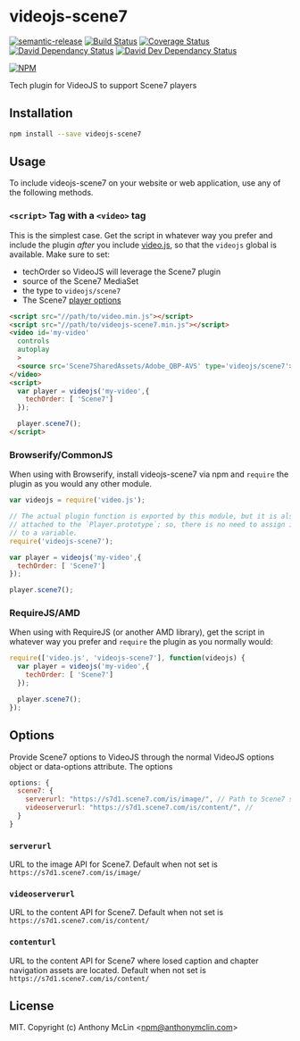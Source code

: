 # videojs-scene7

[![semantic-release](https://img.shields.io/badge/%20%20%F0%9F%93%A6%F0%9F%9A%80-semantic--release-e10079.svg)](https://github.com/semantic-release/semantic-release)
[![Build Status](https://github.com/amclin/videojs-scene7/actions/workflows/run-tests.yml/badge.svg)](https://github.com/amclin/videojs-scene7/actions/workflows/run-tests.yml)
[![Coverage Status][codecov-icon]][codecov-link]
[![David Dependancy Status](https://david-dm.org/amclin/videojs-scene7.svg)](https://david-dm.org/amclin/videojs-scene7)
[![David Dev Dependancy Status](https://david-dm.org/amclin/videojs-scene7/dev-status.svg)](https://david-dm.org/amclin/videojs-scene7?type=dev)

[![NPM][npm-icon]][npm-link]

Tech plugin for VideoJS to support Scene7 players
## Installation

```sh
npm install --save videojs-scene7
```

## Usage

To include videojs-scene7 on your website or web application, use any of the following methods.

### `<script>` Tag with a `<video>` tag

This is the simplest case. Get the script in whatever way you prefer and include the plugin _after_ you include [video.js][videojs], so that the `videojs` global is available. Make sure to set:
- techOrder so VideoJS will leverage the Scene7 plugin
- source of the Scene7 MediaSet
- the type to `videojs/scene7`
- The Scene7 [player options](#options)

```html
<script src="//path/to/video.min.js"></script>
<script src="//path/to/videojs-scene7.min.js"></script>
<video id='my-video'
  controls
  autoplay
  >
  <source src='Scene7SharedAssets/Adobe_QBP-AVS' type='videojs/scene7'>
</video>
<script>
  var player = videojs('my-video',{
    techOrder: [ 'Scene7']
  });

  player.scene7();
</script>
```

### Browserify/CommonJS

When using with Browserify, install videojs-scene7 via npm and `require` the plugin as you would any other module.

```js
var videojs = require('video.js');

// The actual plugin function is exported by this module, but it is also
// attached to the `Player.prototype`; so, there is no need to assign it
// to a variable.
require('videojs-scene7');

var player = videojs('my-video',{
  techOrder: [ 'Scene7']
});

player.scene7();
```

### RequireJS/AMD

When using with RequireJS (or another AMD library), get the script in whatever way you prefer and `require` the plugin as you normally would:

```js
require(['video.js', 'videojs-scene7'], function(videojs) {
  var player = videojs('my-video',{
    techOrder: [ 'Scene7']
  });

  player.scene7();
});
```

## Options
Provide Scene7 options to VideoJS through the normal VideoJS options object or data-options attribute. The options

```js
options: {
  scene7: {
    serverurl: "https://s7d1.scene7.com/is/image/", // Path to Scene7 server
    videoserverurl: "https://s7d1.scene7.com/is/content/", // 
  }
}
```

### `serverurl`

URL to the image API for Scene7. Default when not set is `https://s7d1.scene7.com/is/image/`

### `videoserverurl`

URL to the content API for Scene7. Default when not set is `https://s7d1.scene7.com/is/content/`

### `contenturl`

URL to the content API for Scene7 where losed caption and chapter navigation assets are located. Default when not set is `https://s7d1.scene7.com/is/content/`


## License

MIT. Copyright (c) Anthony McLin &lt;npm@anthonymclin.com&gt;


[videojs]: https://videojs.com/

[codecov-icon]: https://codecov.io/gh/amclin/videojs-scene7/branch/master/graph/badge.svg?token=qT4GevGPZO

[codecov-link]: https://codecov.io/gh/amclin/videojs-scene7

[npm-icon]: https://nodei.co/npm/videojs-scene7.png?downloads=true&downloadRank=true

[npm-link]: https://nodei.co/npm/videojs-scene7/
